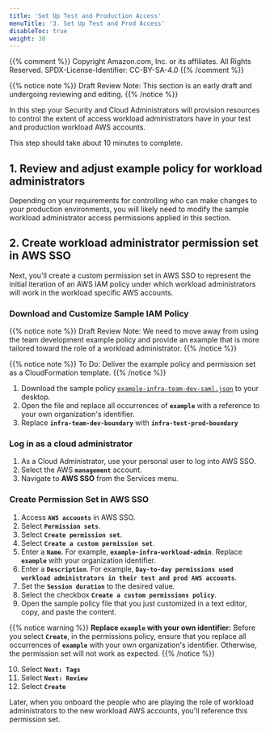 ```yaml
---
title: 'Set Up Test and Production Access'
menuTitle: '3. Set Up Test and Prod Access'
disableToc: true
weight: 30
---
```


{{% comment %}}
Copyright Amazon.com, Inc. or its affiliates. All Rights Reserved.
SPDX-License-Identifier: CC-BY-SA-4.0
{{% /comment %}}

{{% notice note %}}
Draft Review Note: This section is an early draft and undergoing reviewing and editing.
{{% /notice %}}

In this step your Security and Cloud Administrators will provision resources to control the extent of access workload administrators have in your test and production workload AWS accounts.

This step should take about 10 minutes to complete.

## 1. Review and adjust example policy for workload administrators

Depending on your requirements for controlling who can make changes to your production environments, you will likely need to modify the sample workload administrator access permissions applied in this section.

## 2. Create workload administrator permission set in AWS SSO

Next, you'll create a custom permission set in AWS SSO to represent the initial iteration of an AWS IAM policy under which workload administrators will work in the workload specific AWS accounts.

### Download and Customize Sample IAM Policy

{{% notice note %}}
Draft Review Note: We need to move away from using the team development example policy and provide an example that is more tailored toward the role of a workload administrator.
{{% /notice %}}

{{% notice note %}}
To Do: Deliver the example policy and permission set as a CloudFormation template.
{{% /notice %}}

1. Download the sample policy [`example-infra-team-dev-saml.json`](/code-samples/iam-policies/example-infra-team-dev-saml.json) to your desktop.
2. Open the file and replace all occurrences of **`example`** with a reference to your own organization's identifier.
3. Replace **`infra-team-dev-boundary`** with **`infra-test-prod-boundary`**

### Log in as a cloud administrator

1. As a Cloud Administrator, use your personal user to log into AWS SSO.
2. Select the AWS **`management`** account.
3. Navigate to **AWS SSO** from the Services menu.

### Create Permission Set in AWS SSO

1. Access **`AWS accounts`** in AWS SSO.
2. Select **`Permission sets`**.
3. Select **`Create permission set`**.
4. Select **`Create a custom permission set`**.
5. Enter a **`Name`**. For example, **`example-infra-workload-admin`**. Replace **`example`** with your organization identifier.
6. Enter a **`Description`**. For example, **`Day-to-day permissions used workload administrators in their test and prod AWS accounts`**.
7. Set the **`Session duration`** to the desired value.
8. Select the checkbox **`Create a custom permissions policy`**.
9. Open the sample policy file that you just customized in a text editor, copy, and paste the content.

{{% notice warning %}}
**Replace `example` with your own identifier:** Before you select **`Create`**, in the permissions policy, ensure that you replace all occurrences of **`example`** with your own organization's identifier.  Otherwise, the permission set will not work as expected.
{{% /notice %}}

10. Select **`Next: Tags`**
11. Select **`Next: Review`**
12. Select **`Create`**

Later, when you onboard the people who are playing the role of workload administrators to the new workload AWS accounts, you'll reference this permission set.